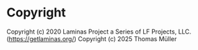 # Copyright

Copyright (c) 2020 Laminas Project a Series of LF Projects, LLC. (<https://getlaminas.org/>)
Copyright (c) 2025 Thomas Müller
